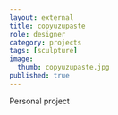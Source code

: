 ```yaml
---
layout: external
title: copyuzupaste
role: designer
category: projects
tags: [sculpture]
image:
  thumb: copyuzupaste.jpg
published: true
---
```

Personal project